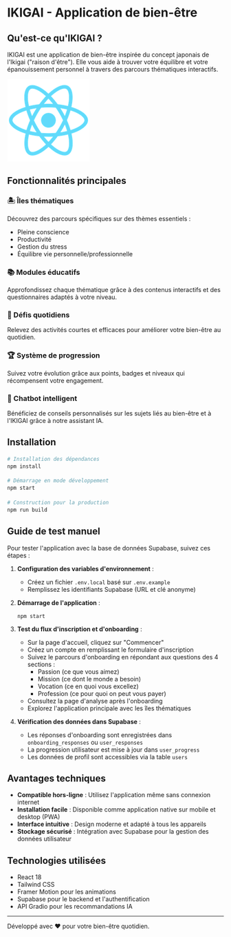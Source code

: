 # IKIGAI - Application de bien-être

## Qu'est-ce qu'IKIGAI ?

IKIGAI est une application de bien-être inspirée du concept japonais de l'Ikigai ("raison d'être"). Elle vous aide à trouver votre équilibre et votre épanouissement personnel à travers des parcours thématiques interactifs.

![Logo IKIGAI](public/logo192.png)

## Fonctionnalités principales

### 🏝️ Îles thématiques
Découvrez des parcours spécifiques sur des thèmes essentiels :
- Pleine conscience
- Productivité
- Gestion du stress
- Équilibre vie personnelle/professionnelle

### 📚 Modules éducatifs
Approfondissez chaque thématique grâce à des contenus interactifs et des questionnaires adaptés à votre niveau.

### 🎯 Défis quotidiens
Relevez des activités courtes et efficaces pour améliorer votre bien-être au quotidien.

### 🏆 Système de progression
Suivez votre évolution grâce aux points, badges et niveaux qui récompensent votre engagement.

### 💬 Chatbot intelligent
Bénéficiez de conseils personnalisés sur les sujets liés au bien-être et à l'IKIGAI grâce à notre assistant IA.

## Installation

```bash
# Installation des dépendances
npm install

# Démarrage en mode développement
npm start

# Construction pour la production
npm run build
```

## Guide de test manuel

Pour tester l'application avec la base de données Supabase, suivez ces étapes :

1. **Configuration des variables d'environnement** :
   - Créez un fichier `.env.local` basé sur `.env.example`
   - Remplissez les identifiants Supabase (URL et clé anonyme)

2. **Démarrage de l'application** :
   ```
   npm start
   ```

3. **Test du flux d'inscription et d'onboarding** :
   - Sur la page d'accueil, cliquez sur "Commencer"
   - Créez un compte en remplissant le formulaire d'inscription
   - Suivez le parcours d'onboarding en répondant aux questions des 4 sections :
     - Passion (ce que vous aimez)
     - Mission (ce dont le monde a besoin)
     - Vocation (ce en quoi vous excellez)
     - Profession (ce pour quoi on peut vous payer)
   - Consultez la page d'analyse après l'onboarding
   - Explorez l'application principale avec les îles thématiques

4. **Vérification des données dans Supabase** :
   - Les réponses d'onboarding sont enregistrées dans `onboarding_responses` ou `user_responses`
   - La progression utilisateur est mise à jour dans `user_progress`
   - Les données de profil sont accessibles via la table `users`

## Avantages techniques

- **Compatible hors-ligne** : Utilisez l'application même sans connexion internet
- **Installation facile** : Disponible comme application native sur mobile et desktop (PWA)
- **Interface intuitive** : Design moderne et adapté à tous les appareils
- **Stockage sécurisé** : Intégration avec Supabase pour la gestion des données utilisateur

## Technologies utilisées

- React 18
- Tailwind CSS
- Framer Motion pour les animations
- Supabase pour le backend et l'authentification
- API Gradio pour les recommandations IA

---

Développé avec ❤️ pour votre bien-être quotidien.
